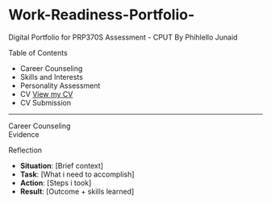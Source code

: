 # Work-Readiness-Portfolio-
Digital Portfolio for PRP370S Assessment - CPUT 
 By   Phihlello Junaid

Table of Contents  
 - Career Counseling 
 - Skills and Interests 
 - Personality Assessment
 - CV [View my CV](/files/CV_202409280937452.pdf)
 - CV Submission
 
---
Career Counseling  
Evidence  

Reflection 
- **Situation**: [Brief context]  
- **Task**: [What i need to accomplish]  
- **Action**: [Steps i took]  
- **Result**: [Outcome + skills learned]  
